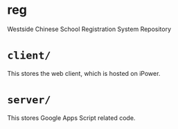 reg
===

Westside Chinese School Registration System Repository

# `client/`

This stores the web client, which is hosted on iPower.

# `server/`

This stores Google Apps Script related code.

